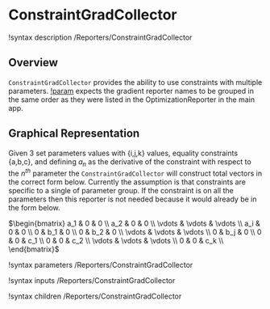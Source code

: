# ConstraintGradCollector

!syntax description /Reporters/ConstraintGradCollector

## Overview

`ConstraintGradCollector` provides the ability to use constraints with multiple
parameters.
[!param](/Reporters/ConstraintGradCollector/gradient_reporter_names) expects the
gradient reporter names to be grouped in the same order as they were listed in
the OptimizationReporter in the main app.



## Graphical Representation

Given 3 set parameters values with {i,j,k} values,  equality constraints
{a,b,c}, and defining $a_n$ as the derivative of the constraint with respect to
the $n^{th}$ parameter the `ConstraintGradCollector` will construct total
vectors in the correct form below. Currently the assumption is that constraints
are specific to a single of parameter group. If the constraint is on all the
parameters then this reporter is not needed because it would already be in the
form below.

$\begin{bmatrix}
a_1 & 0 & 0 \\
a_2 & 0 & 0 \\
\vdots & \vdots & \vdots \\
a_i & 0 & 0 \\
0 & b_1 & 0 \\
0 & b_2 & 0 \\
\vdots & \vdots & \vdots \\
0 & b_j & 0 \\
0 & 0 & c_1 \\
0 & 0 & c_2 \\
\vdots & \vdots & \vdots \\
0 & 0 & c_k \\
\end{bmatrix}$




!syntax parameters /Reporters/ConstraintGradCollector

!syntax inputs /Reporters/ConstraintGradCollector

!syntax children /Reporters/ConstraintGradCollector
